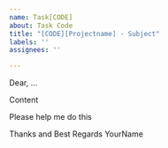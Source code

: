 ```yaml
---
name: Task[CODE]
about: Task Code
title: "[CODE][Projectname] - Subject"
labels: ''
assignees: ''

---
```


Dear, ...

Content

Please help me do this

Thanks and Best Regards
YourName
